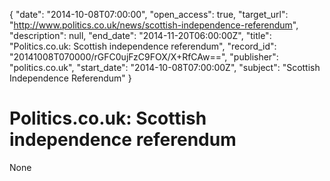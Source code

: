 {
  "date": "2014-10-08T07:00:00", 
  "open_access": true, 
  "target_url": "http://www.politics.co.uk/news/scottish-independence-referendum", 
  "description": null, 
  "end_date": "2014-11-20T06:00:00Z", 
  "title": "Politics.co.uk: Scottish independence referendum", 
  "record_id": "20141008T070000/rGFC0ujFzC9FOX/X+RfCAw==", 
  "publisher": "politics.co.uk", 
  "start_date": "2014-10-08T07:00:00Z", 
  "subject": "Scottish Independence Referendum"
}

# Politics.co.uk: Scottish independence referendum

None